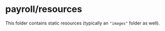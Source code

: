 # payroll/resources

This folder contains static resources (typically an `"images"` folder as well).
